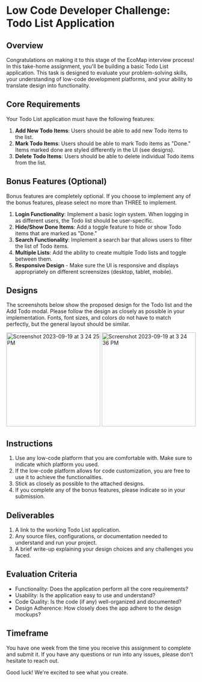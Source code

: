 # Low Code Developer Challenge: Todo List Application

## Overview

Congratulations on making it to this stage of the EcoMap interview process! In this take-home assignment, you'll be building a basic Todo List application. This task is designed to evaluate your problem-solving skills, your understanding of low-code development platforms, and your ability to translate design into functionality.

## Core Requirements

Your Todo List application must have the following features:

1. **Add New Todo Items**: Users should be able to add new Todo items to the list.
2. **Mark Todo Items**: Users should be able to mark Todo items as "Done." Items marked done are styled differently in the UI (see designs).
3. **Delete Todo Items**: Users should be able to delete individual Todo items from the list.

## Bonus Features (Optional)

Bonus features are completely optional. If you choose to implement any of the bonus features, please select no more than THREE to implement.

1. **Login Functionality**: Implement a basic login system. When logging in as different users, the Todo list should be user-specific.
2. **Hide/Show Done Items**: Add a toggle feature to hide or show Todo items that are marked as "Done."
3. **Search Functionality**: Implement a search bar that allows users to filter the list of Todo items.
4. **Multiple Lists**: Add the ability to create multiple Todo lists and toggle between them.
5. **Responsive Design** - Make sure the UI is responsive and displays appropriately on different screensizes (desktop, tablet, mobile).

## Designs

The screenshots below show the proposed design for the Todo list and the Add Todo modal. Please follow the design as closely as possible in your implementation. Fonts, font sizes, and colors do not have to match perfectly, but the general layout should be similar.

<img width="250" alt="Screenshot 2023-09-19 at 3 24 25 PM" src="https://github.com/EcomapTech/FullStackDeveloperChallenge/assets/1442232/55b51ba3-3576-4264-a81b-744e1f36bd33">
<img width="250" alt="Screenshot 2023-09-19 at 3 24 36 PM" src="https://github.com/EcomapTech/FullStackDeveloperChallenge/assets/1442232/2a790803-e765-49e6-8ce4-f3cc4bc99dc2">


## Instructions

1. Use any low-code platform that you are comfortable with. Make sure to indicate which platform you used.
2. If the low-code platform allows for code customization, you are free to use it to achieve the functionalities.
3. Stick as closely as possible to the attached designs.
4. If you complete any of the bonus features, please indicate so in your submission.

## Deliverables

1. A link to the working Todo List application.
2. Any source files, configurations, or documentation needed to understand and run your project.
3. A brief write-up explaining your design choices and any challenges you faced.

## Evaluation Criteria

- Functionality: Does the application perform all the core requirements?
- Usability: Is the application easy to use and understand?
- Code Quality: Is the code (if any) well-organized and documented?
- Design Adherence: How closely does the app adhere to the design mockups?
  
## Timeframe

You have one week from the time you receive this assignment to complete and submit it. If you have any questions or run into any issues, please don't hesitate to reach out.

Good luck! We're excited to see what you create.
